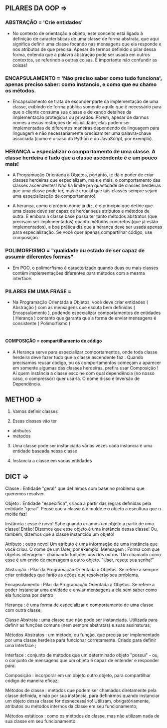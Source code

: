 ## PILARES DA OOP => 

### ABSTRAÇÃO = 'Crie entidades'

- No contexto de orientação a objeto, este conceito está ligado à definição de características de uma classe de forma abstrata, que aqui significa definir uma classe focando nas mensagens que ela responde e nos atributos de que precisa.
Apesar de termos definido o pilar dessa forma, entenda que a palavra abstração pode ser usada em outros contextos, se referindo a outras coisas. É importante não confundir as coisas!

### ENCAPSULAMENTO = 'Não preciso saber como tudo funciona', apenas preciso saber: como instancio, e como que eu chamo os métodos.

- Encapsulamento se trata de esconder parte da implementação de uma classe, exibindo de forma pública somente aquilo que é necessário para que o cliente consuma sua classe e deixando detalhes da implementação protegidos ou privados. Porém, apesar de darmos nomes a essas restrições de visibilidade, elas podem ser implementadas de diferentes maneiras dependendo de linguagem para linguagem e não necessariamente precisam ter uma palavra-chave associada (como é o caso do Python e do JavaScript, por exemplo).

### HERANÇA =  especializar o comportamento de uma classe. A classe herdeira é tudo que a classe ascendente é e um pouco mais! 

- A Programação Orientada a Objetos, portanto, te dá o poder de criar classes herdeiras que especializam, mais e mais, o comportamento das classes ascendentes! Não há limite pra quantidade de classes herdeiras que uma classe pode ter, mas é crucial que tais classes sempre sejam uma especialização de comportamento!

- A herança, como o próprio nome já diz, é o princípio que define que uma classe deve ser capaz de herdar seus atributos e métodos de outra. E embora a classe base possa ter tanto métodos abstratos (que precisam ser implementados) quanto métodos concretos (que já estão implementados), a boa prática diz que a herança deve ser usada apenas para especialização. Se você quer apenas compartilhar código, use composição.

### POLIMORFISMO = "qualidade ou estado de ser capaz de assumir diferentes formas"

- Em POO, o polimorfismo é caracterizado quando duas ou mais classes contêm implementações diferentes para métodos com a mesma interface.

### PILARES EM UMA FRASE = 
- Na Programação Orientada a Objetos, você deve criar entidades ( Abstração ) com as mensagens que escuta bem definidas ( Encapsulamento ), podendo especializar comportamentos de entidades ( Herança ) contanto que garanta que a forma de enviar mensagens é consistente ( Polimorfismo )

#

#### COMPOSIÇÃO = compartilhamento de código

- A Herança serve para especializar comportamentos, onde toda classe herdeira deve fazer tudo que a classe ascendente faz . Quando precisamos reusar código, ou os comportamentos começam a aparecer em somente algumas das classes herdeiras, prefira usar Composição ! Aí quem instância a classe escolhe com qual dependência (no nosso caso, o compressor) quer usá-la. O nome disso é Inversão de Dependência.


## METHOD =>

1. Vamos definir classes

2. Essas classes vão ter
  - atributos
  - métodos

3. Uma classe pode ser instanciada várias vezes
cada instancia é uma entidade baseada nessa classe

4. Instancia a classe em varias entidades



## DICT =>

Classe : Entidade "geral" que definimos com base no problema que queremos resolver.

Objeto : Entidade "específica", criada a partir das regras definidas pela entidade "geral". Pense que a classe é o molde e o objeto a escultura que o molde faz!

Instância : esse é novo! Sabe quando criamos um objeto a partir de uma classe! Então! Dizemos que esse objeto é uma instância dessa classe! Ou, também, dizemos que a classe instanciou um objeto!

Atributo : outro novo! Um atributo é uma informação de uma instância que você criou. O nome de um User, por exemplo.
Mensagem : Forma com que objetos interagem - chamando funções uns dos outros. Um chamado como esse é um envio de mensagem a outro objeto. "User, resete sua senha!"

Abstração : Pilar da Programação Orientada a Objetos. Se refere a sempre criar entidades que farão as ações que resolverão seu problema.

Encapsulamento : Pilar da Programação Orientada a Objetos. Se refere a poder instanciar uma entidade e enviar mensagens a ela sem saber como ela funciona por dentro

Herança : é uma forma de especializar o comportamento de uma classe com outra classe;

Classe Abstrata : uma classe que não pode ser instanciada. Utilizada para definir as funções comuns (nem sempre abstratas) e suas assinaturas;

Métodos Abstratos : um método, ou função, que precisa ser implementado por uma classe herdeira para funcionar corretamente. Criado para definir uma Interface ;

Interface : conjunto de métodos que um determinado objeto "possui" - ou, o conjunto de mensagens que um objeto é capaz de entender e responder para.

Composição : incorporar em um objeto outro objeto, para compartilhar código de maneira eficaz;

Métodos de classe : métodos que podem ser chamados diretamente pela classe definida, e não por sua instância, para definirmos quando instanciar um objeto dessa classe for desnecessário! Utilizam, obrigatóriamente, atributos ou métodos internos da classe em seu funcionamento;

Métodos estáticos : como os métodos de classe, mas não utilizam nada de sua classe em seu funcionamento.
